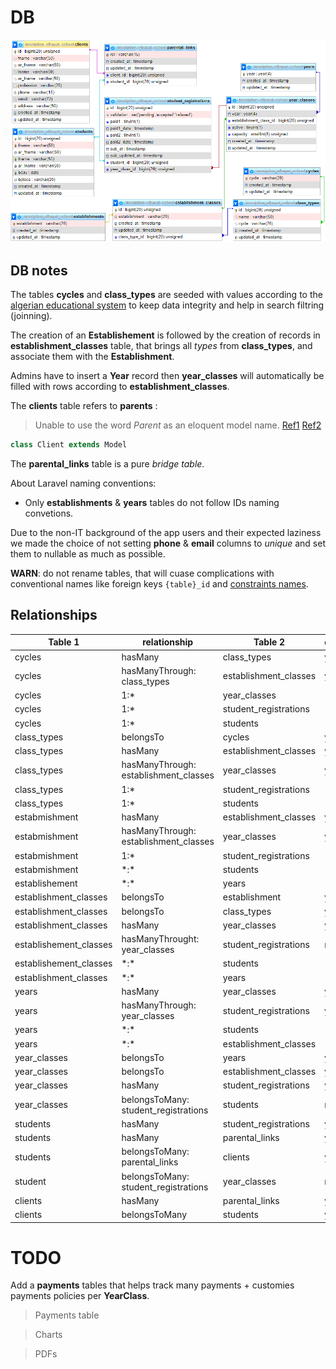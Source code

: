 DB
=

![db URL diagram](./db.png)

## DB notes

The tables **cycles** and **class_types** are seeded with values according to the [algerian educational system](https://education.gov.dz/wp-content/uploads/2015/01/RESTRUCTURATION-DU-POST-OBLIGATOIRE.jpg) to keep data integrity and help in search filtring (joinning).

The creation of an **Establishement** is followed by the creation of records in **establishment_classes** table, that brings all _types_ from **class_types**, and associate them with the **Establishment**.

Admins have to insert a **Year** record then **year_classes** will automatically be filled with rows according to **establishment_classes**.

The **clients** table refers to **parents** :

> Unable to use the word _Parent_ as an eloquent model name. [Ref1](https://laravel.com/docs/8.x/eloquent#table-names) [Ref2](https://www.php.net/manual/en/reserved.php)

```php
class Client extends Model
```

The **parental_links** table is a pure _bridge table_.

About Laravel naming conventions:

-   Only **establishments** & **years** tables do not follow IDs naming convetions.

Due to the non-IT background of the app users and their expected laziness we made the choice of not setting **phone** & **email** columns to _unique_ and set them to nullable as much as possible.

**WARN**: do not rename tables, that will cuase complications with conventional names like foreign keys `{table}_id` and [constraints names](https://laravel.com/docs/8.x/migrations#renaming-tables-with-foreign-keys).

## Relationships

| Table 1                | relationship                          | Table 2               | done | useful |
|------------------------|---------------------------------------|-----------------------|------|--------|
| cycles                 | hasMany                               | class_types           | yes  |        |
| cycles                 | hasManyThrough: class_types           | establishment_classes | yes  |        |
| cycles                 | 1:*                                   | year_classes          |      |        |
| cycles                 | 1:*                                   | student_registrations |      |        |
| cycles                 | 1:*                                   | students              |      |        |
| class_types            | belongsTo                             | cycles                | yes  |        |
| class_types            | hasMany                               | establishment_classes | yes  |        |
| class_types            | hasManyThrough: establishment_classes | year_classes          | yes  |        |
| class_types            | 1:*                                   | student_registrations |      |        |
| class_types            | 1:*                                   | students              |      |        |
| estabmishment          | hasMany                               | establishment_classes | yes  |        |
| estabmishment          | hasManyThrough: establishment_classes | year_classes          | yes  |        |
| estabmishment          | 1:*                                   | student_registrations |      |        |
| estabmishment          | \*:\*                                 | students              |      |        |
| establishement         | \*:\*                                 | years                 |      |        |
| establishment_classes  | belongsTo                             | establishment         | yes  |        |
| establishment_classes  | belongsTo                             | class_types           | yes  |        |
| establishment_classes  | hasMany                               | year_classes          | yes  |        |
| establishement_classes | hasManyThrought: year_classes         | student_registrations | no   |        |
| establishement_classes | \*:\*                                 | students              |      |        |
| establishment_classes  | \*:\*                                 | years                 |      |        |
| years                  | hasMany                               | year_classes          | yes  |        |
| years                  | hasManyThrough: year_classes          | student_registrations | yes  |        |
| years                  | \*:\*                                 | students              |      |        |
| years                  | \*:\*                                 | establishment_classes |      |        |
| year_classes           | belongsTo                             | years                 | yes  |        |
| year_classes           | belongsTo                             | establishment_classes | yes  |        |
| year_classes           | hasMany                               | student_registrations | yes  |        |
| year_classes           | belongsToMany: student_registrations  | students              | no   |        |
| students               | hasMany                               | student_registrations | yes  |        |
| students               | hasMany                               | parental_links        | yes  |        |
| students               | belongsToMany: parental_links         | clients               | yes  |        |
| student                | belongsToMany: student_registrations  | year_classes          | no   |        |
| clients                | hasMany                               | parental_links        | yes  |        |
| clients                | belongsToMany                         | students              | yes  |        |

TODO
=

Add a **payments** tables that helps track many payments + customies payments policies per **YearClass**.

> Payments table

> Charts

> PDFs
